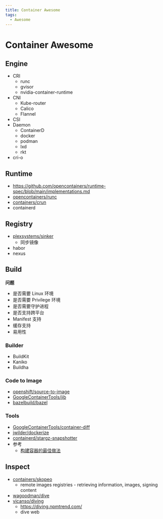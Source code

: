 ```yaml
---
title: Container Awesome
tags:
  - Awesome
---
```


# Container Awesome

## Engine

- CRI
  - runc
  - gvisor
  - nvidia-container-runtime
- CNI
  - Kube-router
  - Calico
  - Flannel
- CSI
- Daemon
  - ContainerD
  - docker
  - podman
  - lxd
  - rkt
- cri-o

## Runtime

- https://github.com/opencontainers/runtime-spec/blob/main/implementations.md
- [opencontainers/runc](https://github.com/opencontainers/runc)
- [containers/crun](https://github.com/containers/crun)
- containerd

## Registry

- [plexsystems/sinker](https://github.com/plexsystems/sinker)
  - 同步镜像
- habor
- nexus

## Build

**问题**

- 是否需要 Linux 环境
- 是否需要 Privilege 环境
- 是否需要守护进程
- 是否支持跨平台
- Manifest 支持
- 缓存支持
- 易用性

### Builder

- BuildKit
- Kaniko
- Buildha

### Code to Image

- [openshift/source-to-image](https://github.com/openshift/source-to-image)
- [GoogleContainerTools/jib](https://github.com/GoogleContainerTools/jib)
- [bazelbuild/bazel](https://github.com/bazelbuild/bazel)

### Tools

- [GoogleContainerTools/container-diff](https://github.com/GoogleContainerTools/container-diff)
- [jwilder/dockerize](https://github.com/jwilder/dockerize)
- [containerd/stargz-snapshotter](https://github.com/containerd/stargz-snapshotter)
- 参考
  - [构建容器的最佳做法](https://cloud.google.com/solutions/best-practices-for-building-containers)

## Inspect

- [containers/skopeo](https://github.com/containers/skopeo)
  - remote images registries - retrieving information, images, signing content
- [wagoodman/dive](https://github.com/wagoodman/dive)
- [vicanso/diving](https://github.com/vicanso/diving)
  - https://diving.npmtrend.com/
  - dive web

